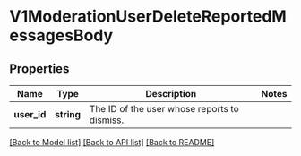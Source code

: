 # V1ModerationUserDeleteReportedMessagesBody

## Properties
Name | Type | Description | Notes
------------ | ------------- | ------------- | -------------
**user_id** | **string** | The ID of the user whose reports to dismiss. | 

[[Back to Model list]](../../README.md#documentation-for-models) [[Back to API list]](../../README.md#documentation-for-api-endpoints) [[Back to README]](../../README.md)

